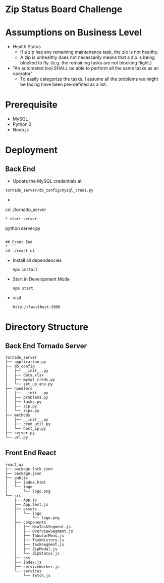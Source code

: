 Zip Status Board Challenge
===========================
# Assumptions on Business Level

* Health Status
    * If  a zip has any remaining maintenance task, the zip is not healthy.
    * A zip is unhealthy does not necessarily means that a zip is being blocked to fly. (e.g. the remaining tasks are not blocking flight.)
* "An automated tool SHALL be able to perform all the same tasks as an operator"
    * To easily categorize the tasks, I assume all the problems we might be facing have been pre-defined as a list.

# Prerequisite
* MySQL
* Python 2
* Node.js

# Deployment
## Back End
* Update the MySQL credentials at
```
tornado_server/db_config/mysql_creds.py
```
* ```
cd ./tornado_server
```
* start server
```
python server.py
```

## Front End
* ```
cd ./react_ui
```
* Install all dependencies
    ```
    npm install
    ```
* Start in Development Mode
    ```
    npm start
    ```
* visit
    ```
    http://localhost:3000
    ```

# Directory Structure
## Back End Tornado Server
    tornado_server
    ├── application.py
    ├── db_config
    │   ├── __init__.py
    │   ├── data.xlsx
    │   ├── mysql_creds.py
    │   └── set_up_env.py
    ├── handlers
    │   ├── __init__.py
    │   ├── problems.py
    │   ├── tasks.py
    │   ├── zip.py
    │   └── zips.py
    ├── methods
    │   ├── __init__.py
    │   ├── crud_util.py
    │   └── host_ip.py
    ├── server.py
    └── url.py

## Front End React
    react_ui
    ├── package-lock.json
    ├── package.json
    ├── public
    │   ├── index.html
    │   └── logo
    │       └── logo.png
    └── src
        ├── App.js
        ├── App.test.js
        ├── assets
        │   └── logo
        │       └── logo.png
        ├── components
        │   ├── NewTaskSegment.js
        │   ├── OverviewSegment.js
        │   ├── TabularMenu.js
        │   ├── TaskHistory.js
        │   ├── TaskSegment.js
        │   ├── ZipModal.js
        │   └── ZipStatus.js
        ├── css
        ├── index.js
        ├── serviceWorker.js
        └── services
            └── fetch.js